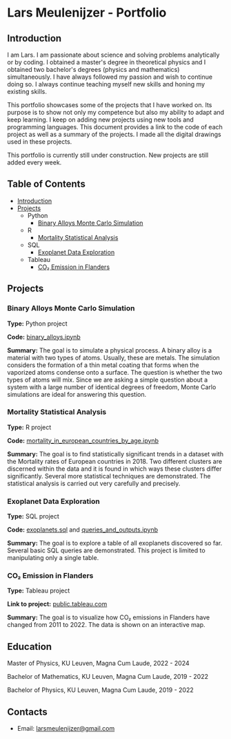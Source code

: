 # Lars Meulenijzer - Portfolio

## Introduction

I am Lars. I am passionate about science and solving problems analytically or by coding. I obtained a master's degree in theoretical physics and I obtained two bachelor's degrees (physics and mathematics) simultaneously. I have always followed my passion and wish to continue doing so. I always continue teaching myself new skills and honing my existing skills.

This portfolio showcases some of the projects that I have worked on. Its purpose is to show not only my competence but also my ability to adapt and keep learning. I keep on adding new projects using new tools and programming languages. This document provides a link to the code of each project as well as a summary of the projects. I made all the digital drawings used in these projects.

This portfolio is currently still under construction. New projects are still added every week.

## Table of Contents

- [Introduction](#introduction)
- [Projects](#projects)
  - Python
    - [Binary Alloys Monte Carlo Simulation](#binary-alloys-monte-carlo-simulation)
  - R
    - [Mortality Statistical Analysis](#mortality-statistical-analysis)
  - SQL
    - [Exoplanet Data Exploration](#exoplanet-data-exploration)
  - Tableau
    - [CO₂ Emission in Flanders](#co-emission-in-flanders)

## Projects

### Binary Alloys Monte Carlo Simulation

**Type:** Python project

**Code:** [binary_alloys.ipynb](https://github.com/larsmeulenijzer/data_analyst_portfolio/blob/64a125c4c521e4549535697b0f1cfe7eb6d4d84f/Python/Binary%20Alloys%20Monte%20Carlo%20Simulation/binary_alloys.ipynb)

**Summary:** The goal is to simulate a physical process. A binary alloy is a material with two types of atoms. Usually, these are metals. The simulation considers the formation of a thin metal coating that forms when the vaporized atoms condense onto a surface. The question is whether the two types of atoms will mix. Since we are asking a simple question about a system with a large number of identical degrees of freedom, Monte Carlo simulations are ideal for answering this question.

### Mortality Statistical Analysis

**Type:** R project

**Code:** [mortality_in_european_countries_by_age.ipynb](https://github.com/larsmeulenijzer/data_analyst_portfolio/blob/ebc924629ee6f17271f65446dc54578a04904ce0/R/Mortality%20Statistical%20Analysis/mortality_in_european_countries_by_age.ipynb)

**Summary:** The goal is to find statistically significant trends in a dataset with the Mortality rates of European countries in 2018. Two different clusters are discerned within the data and it is found in which ways these clusters differ significantly. Several more statistical techniques are demonstrated. The statistical analysis is carried out very carefully and precisely.

### Exoplanet Data Exploration

**Type:** SQL project

**Code:** [exoplanets.sql](https://github.com/larsmeulenijzer/data_analyst_portfolio/blob/3e30e38c23ec009cded9cc4ebba5162c5467a5bc/SQL/Exoplanet%20Data%20Exploration/exoplanets.sql) and [queries_and_outputs.ipynb](https://github.com/larsmeulenijzer/data_analyst_portfolio/blob/2c2a999e5ed3007e4b6ef7ea7b1ebf9c60e43426/SQL/Exoplanet%20Data%20Exploration/queries_and_outputs.ipynb)

**Summary:** The goal is to explore a table of all exoplanets discovered so far. Several basic SQL queries are demonstrated. This project is limited to manipulating only a single table.

### CO₂ Emission in Flanders

**Type:** Tableau project

**Link to project:** [public.tableau.com](https://public.tableau.com/app/profile/lars.meulenijzer/viz/COEmissioninFlanders/Dashboard1)

**Summary:** The goal is to visualize how CO₂ emissions in Flanders have changed from 2011 to 2022. The data is shown on an interactive map.

## Education

Master of Physics, KU Leuven, Magna Cum Laude, 2022 - 2024

Bachelor of Mathematics, KU Leuven, Magna Cum Laude, 2019 - 2022

Bachelor of Physics, KU Leuven, Magna Cum Laude, 2019 - 2022

## Contacts

- Email: larsmeulenijzer@gmail.com
